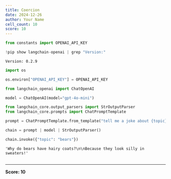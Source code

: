 ```yaml
---
title: Coercion
date: 2024-12-26
author: Your Name
cell_count: 10
score: 10
---
```


```python
from constants import OPENAI_API_KEY
```


```python
!pip show langchain-openai | grep "Version:"
```

    Version: 0.2.9



```python
import os
```


```python
os.environ["OPENAI_API_KEY"] = OPENAI_API_KEY
```


```python
from langchain_openai import ChatOpenAI

model = ChatOpenAI(model="gpt-4o-mini")
```


```python
from langchain_core.output_parsers import StrOutputParser
from langchain_core.prompts import ChatPromptTemplate
```


```python
prompt = ChatPromptTemplate.from_template("tell me a joke about {topic}")
```


```python
chain = prompt | model | StrOutputParser()
```


```python
chain.invoke({"topic": "bears"})
```




    'Why do bears have hairy coats?\n\nBecause they look silly in sweaters!'




```python

```


---
**Score: 10**